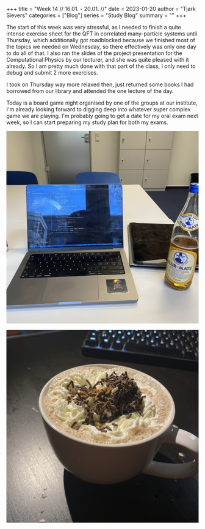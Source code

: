 +++
title = "Week 14 // 16.01. - 20.01. //"
date = 2023-01-20
author = "Tjark Sievers"
categories = ["Blog"]
series = "Study Blog"
summary = ""
+++

The start of this week was very stressful, as I needed to finish a quite intense exercise sheet for the QFT in correlated many-particle systems until Thursday, which additionally got roadblocked because we finished most of the topics we needed on Wednesday, so there effectively was only one day to do all of that. I also ran the slides of the project presentation for the Computational Physics by our lecturer, and she was quite pleased with it already. So I am pretty much done with that part of the class, I only need to debug and submit 2 more exercises.

I took on Thursday way more relaxed then, just returned some books I had borrowed from our library and attended the one lecture of the day.

Today is a board game night organised by one of the groups at our institute, I'm already looking forward to digging deep into whatever super complex game we are playing. I'm probably going to get a date for my oral exam next week, so I can start preparing my study plan for both my exams.

![image](studyblog_1.jpg)

![image](studyblog_2.jpg)
